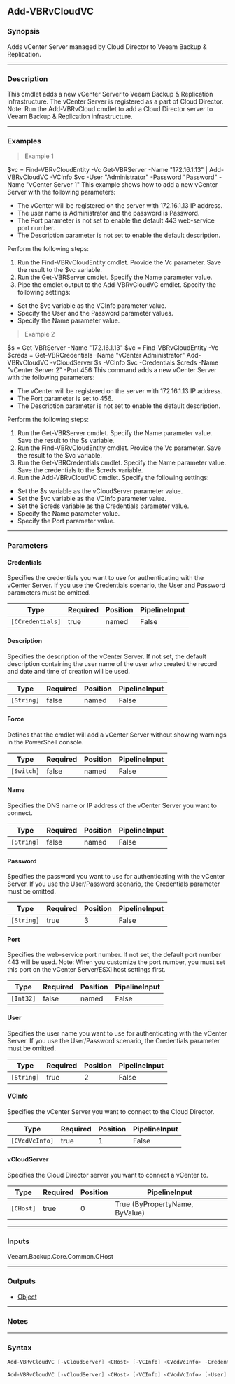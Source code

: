 Add-VBRvCloudVC
---------------

### Synopsis
Adds vCenter Server managed by Cloud Director to Veeam Backup & Replication.

---

### Description

This cmdlet adds a new vCenter Server to Veeam Backup & Replication infrastructure. The vCenter Server is registered as a part of Cloud Director.
Note: Run the Add-VBRvCloud cmdlet to add a Cloud Director server to Veeam Backup & Replication infrastructure.

---

### Examples
> Example 1

$vc = Find-VBRvCloudEntity -Vc
Get-VBRServer -Name "172.16.1.13" | Add-VBRvCloudVC -VCInfo $vc -User "Administrator" -Password "Password" -Name "vCenter Server 1"
This example shows how to add a new vCenter Server with the following parameters:
- The vCenter will be registered on the server with 172.16.1.13 IP address.
- The user name is Administrator and the password is Password.
- The Port parameter is not set to enable the default 443 web-service port number.
- The Description parameter is not set to enable the default description.

Perform the following steps:
1. Run the Find-VBRvCloudEntity cmdlet. Provide the Vc parameter. Save the result to the $vc variable.
2. Run the Get-VBRServer cmdlet. Specify the Name parameter value.
3. Pipe the cmdlet output to the Add-VBRvCloudVC cmdlet. Specify the following settings:
- Set the $vc variable as the VCInfo parameter value.
- Specify the User and the Password parameter values.
- Specify the Name parameter value.
> Example 2

$s = Get-VBRServer -Name "172.16.1.13"
$vc = Find-VBRvCloudEntity -Vc
$creds = Get-VBRCredentials -Name "vCenter Administrator"
Add-VBRvCloudVC -vCloudServer $s -VCInfo $vc -Credentials $creds -Name "vCenter Server 2" -Port 456
This command adds a new vCenter Server with the following parameters:
- The vCenter will be registered on the server with 172.16.1.13 IP address.
- The Port parameter is set to 456.
- The Description parameter is not set to enable the default description.

Perform the following steps:
1. Run the Get-VBRServer cmdlet. Specify the Name parameter value. Save the result to the $s variable.
2. Run the Find-VBRvCloudEntity cmdlet. Provide the Vc parameter. Save the result to the $vc variable.
3. Run the Get-VBRCredentials cmdlet. Specify the Name parameter value. Save the credentials to the $creds variable.
4. Run the Add-VBRvCloudVC cmdlet. Specify the following settings:
- Set the $s variable as the vCloudServer parameter value.
- Set the $vc variable as the VCInfo parameter value.
- Set the $creds variable as the Credentials parameter value.
- Specify the Name parameter value.
- Specify the Port parameter value.

---

### Parameters
#### **Credentials**
Specifies the credentials you want to use for authenticating with the vCenter Server.
If you use the Credentials scenario, the User and Password parameters must be omitted.

|Type            |Required|Position|PipelineInput|
|----------------|--------|--------|-------------|
|`[CCredentials]`|true    |named   |False        |

#### **Description**
Specifies the description of the vCenter Server.
If not set, the default description containing the user name of the user who created the record and date and time of creation will be used.

|Type      |Required|Position|PipelineInput|
|----------|--------|--------|-------------|
|`[String]`|false   |named   |False        |

#### **Force**
Defines that the cmdlet will add a vCenter Server without showing warnings in the PowerShell console.

|Type      |Required|Position|PipelineInput|
|----------|--------|--------|-------------|
|`[Switch]`|false   |named   |False        |

#### **Name**
Specifies the DNS name or IP address of the vCenter Server you want to connect.

|Type      |Required|Position|PipelineInput|
|----------|--------|--------|-------------|
|`[String]`|false   |named   |False        |

#### **Password**
Specifies the password you want to use for authenticating with the vCenter Server.
If you use the User/Password scenario, the Credentials parameter must be omitted.

|Type      |Required|Position|PipelineInput|
|----------|--------|--------|-------------|
|`[String]`|true    |3       |False        |

#### **Port**
Specifies the web-service port number. If not set, the default port number 443 will be used.
Note: When you customize the port number, you must set this port on the vCenter Server/ESXi host settings first.

|Type     |Required|Position|PipelineInput|
|---------|--------|--------|-------------|
|`[Int32]`|false   |named   |False        |

#### **User**
Specifies the user name you want to use for authenticating with the vCenter Server.
If you use the User/Password scenario, the Credentials parameter must be omitted.

|Type      |Required|Position|PipelineInput|
|----------|--------|--------|-------------|
|`[String]`|true    |2       |False        |

#### **VCInfo**
Specifies the vCenter Server you want to connect to the Cloud Director.

|Type          |Required|Position|PipelineInput|
|--------------|--------|--------|-------------|
|`[CVcdVcInfo]`|true    |1       |False        |

#### **vCloudServer**
Specifies the Cloud Director server you want to connect a vCenter to.

|Type     |Required|Position|PipelineInput                 |
|---------|--------|--------|------------------------------|
|`[CHost]`|true    |0       |True (ByPropertyName, ByValue)|

---

### Inputs
Veeam.Backup.Core.Common.CHost

---

### Outputs
* [Object](https://learn.microsoft.com/en-us/dotnet/api/System.Object)

---

### Notes

---

### Syntax
```PowerShell
Add-VBRvCloudVC [-vCloudServer] <CHost> [-VCInfo] <CVcdVcInfo> -Credentials <CCredentials> [-Description <String>] [-Force] [-Name <String>] [-Port <Int32>] [<CommonParameters>]
```
```PowerShell
Add-VBRvCloudVC [-vCloudServer] <CHost> [-VCInfo] <CVcdVcInfo> [-User] <String> [-Password] <String> [-Description <String>] [-Force] [-Name <String>] [-Port <Int32>] [<CommonParameters>]
```
